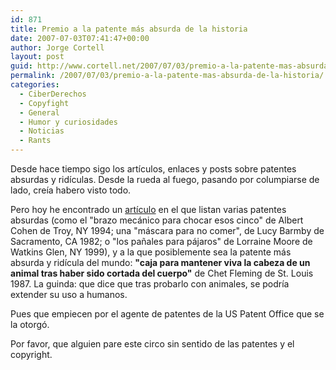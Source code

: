 ```yaml
---
id: 871
title: Premio a la patente más absurda de la historia
date: 2007-07-03T07:41:47+00:00
author: Jorge Cortell
layout: post
guid: http://www.cortell.net/2007/07/03/premio-a-la-patente-mas-absurda-de-la-historia/
permalink: /2007/07/03/premio-a-la-patente-mas-absurda-de-la-historia/
categories:
  - CiberDerechos
  - Copyfight
  - General
  - Humor y curiosidades
  - Noticias
  - Rants
---
```

Desde hace tiempo sigo los artí­culos, enlaces y posts sobre patentes absurdas y ridí­culas. Desde la rueda al fuego, pasando por columpiarse de lado, creí­a habero visto todo.

Pero hoy he encontrado un <a target="_blank" title="Artí­culo" href="http://www.uecrescent.org/articles/stories/public/200610/06/40ii_news.html">artí­culo</a> en el que listan varias patentes absurdas (como el "brazo mecánico para chocar esos cinco" de Albert Cohen de Troy, NY 1994; una "máscara para no comer", de Lucy Barmby de Sacramento, CA 1982; o "los pañales para pájaros" de Lorraine Moore de Watkins Glen, NY 1999), y a la que posiblemente sea la patente más absurda y ridí­cula del mundo: **"caja para mantener viva la cabeza de un animal tras haber sido cortada del cuerpo"** de Chet Fleming de St. Louis 1987. La guinda: que dice que tras probarlo con animales, se podrí­a extender su uso a humanos.

Pues que empiecen por el agente de patentes de la US Patent Office que se la otorgó.

Por favor, que alguien pare este circo sin sentido de las patentes y el copyright.